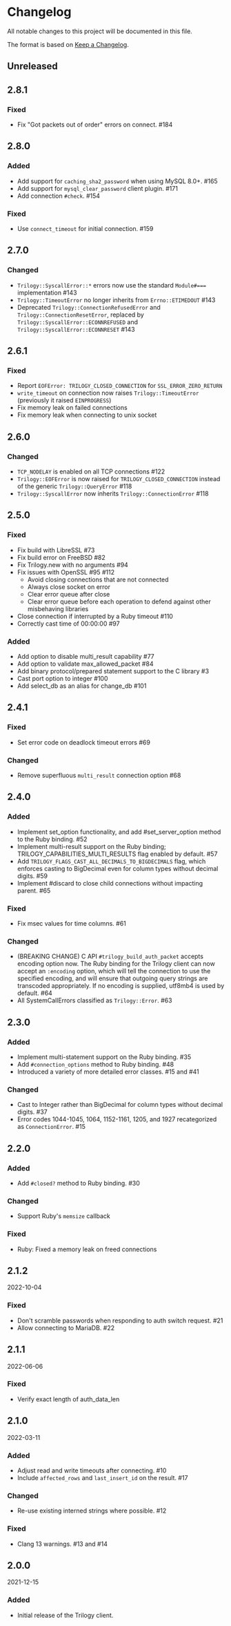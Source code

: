 # Changelog
All notable changes to this project will be documented in this file.

The format is based on [Keep a Changelog](http://keepachangelog.com/en/1.0.0/).

## Unreleased

## 2.8.1

### Fixed

- Fix "Got packets out of order" errors on connect. #184

## 2.8.0

### Added

- Add support for `caching_sha2_password` when using MySQL 8.0+. #165
- Add support for `mysql_clear_password` client plugin. #171
- Add connection `#check`. #154

### Fixed

- Use `connect_timeout` for initial connection. #159

## 2.7.0

### Changed

  - `Trilogy::SyscallError::*` errors now use the standard `Module#===` implementation #143
  - `Trilogy::TimeoutError` no longer inherits from `Errno::ETIMEDOUT` #143
  - Deprecated `Trilogy::ConnectionRefusedError` and `Trilogy::ConnectionResetError`,
    replaced by `Trilogy::SyscallError::ECONNREFUSED` and `Trilogy::SyscallError::ECONNRESET` #143

## 2.6.1

### Fixed

  - Report `EOFError: TRILOGY_CLOSED_CONNECTION` for `SSL_ERROR_ZERO_RETURN`
  - `write_timeout` on connection now raises `Trilogy::TimeoutError` (previously it raised `EINPROGRESS`)
  - Fix memory leak on failed connections
  - Fix memory leak when connecting to unix socket

## 2.6.0

### Changed

  - `TCP_NODELAY` is enabled on all TCP connections #122
  - `Trilogy::EOFError` is now raised for `TRILOGY_CLOSED_CONNECTION` instead
    of the generic `Trilogy::QueryError` #118
  - `Trilogy::SyscallError` now inherits `Trilogy::ConnectionError` #118

## 2.5.0

### Fixed
  - Fix build with LibreSSL #73
  - Fix build error on FreeBSD #82
  - Fix Trilogy.new with no arguments #94
  - Fix issues with OpenSSL #95 #112
    - Avoid closing connections that are not connected
    - Always close socket on error
    - Clear error queue after close
    - Clear error queue before each operation to defend against other misbehaving libraries
  - Close connection if interrupted by a Ruby timeout #110
  - Correctly cast time of 00:00:00 #97

### Added
  - Add option to disable multi_result capability #77
  - Add option to validate max_allowed_packet #84
  - Add binary protocol/prepared statement support to the C library #3
  - Cast port option to integer #100
  - Add select_db as an alias for change_db #101

## 2.4.1

### Fixed
  - Set error code on deadlock timeout errors #69

### Changed
  - Remove superfluous `multi_result` connection option #68

## 2.4.0

### Added
  - Implement set_option functionality, and add #set_server_option method to the Ruby binding. #52
  - Implement multi-result support on the Ruby binding; TRILOGY_CAPABILITIES_MULTI_RESULTS flag enabled by default. #57
  - Add `TRILOGY_FLAGS_CAST_ALL_DECIMALS_TO_BIGDECIMALS` flag, which enforces casting to BigDecimal even for column types
    without decimal digits. #59
  - Implement #discard to close child connections without impacting parent. #65

### Fixed
  - Fix msec values for time columns. #61

### Changed
  - (BREAKING CHANGE) C API `#trilogy_build_auth_packet` accepts encoding option now. The Ruby binding for the
    Trilogy client can now accept an `:encoding` option, which will tell the connection to use the specified encoding,
    and will ensure that outgoing query strings are transcoded appropriately. If no encoding is supplied,
    utf8mb4 is used by default. #64
  - All SystemCallErrors classified as `Trilogy::Error`. #63

## 2.3.0

### Added
  - Implement multi-statement support on the Ruby binding. #35
  - Add `#connection_options` method to Ruby binding. #48
  - Introduced a variety of more detailed error classes. #15 and #41

### Changed
  - Cast to Integer rather than BigDecimal for column types without decimal digits. #37
  - Error codes 1044-1045, 1064, 1152-1161, 1205, and 1927 recategorized as `ConnectionError`. #15

## 2.2.0

### Added
  - Add `#closed?` method to Ruby binding. #30

### Changed
  - Support Ruby's `memsize` callback

### Fixed
  - Ruby: Fixed a memory leak on freed connections

## 2.1.2

2022-10-04

### Fixed

  - Don't scramble passwords when responding to auth switch request. #21
  - Allow connecting to MariaDB. #22

## 2.1.1

2022-06-06

### Fixed

  - Verify exact length of auth_data_len

## 2.1.0

2022-03-11

### Added

  - Adjust read and write timeouts after connecting. #10
  - Include `affected_rows` and `last_insert_id` on the result. #17

### Changed

  - Re-use existing interned strings where possible. #12

### Fixed

  - Clang 13 warnings. #13 and #14

## 2.0.0

2021-12-15

### Added

- Initial release of the Trilogy client.
